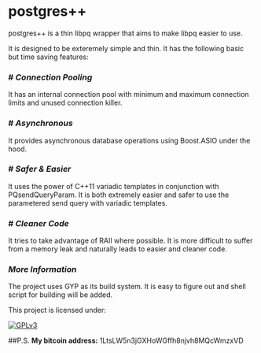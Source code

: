 postgres++
==========

postgres++ is a thin libpq wrapper that aims to make libpq easier to use.

It is designed to be exteremely simple and thin. It has the following basic but time saving features:

### # _Connection Pooling_
It has an internal connection pool with minimum and maximum connection limits and unused connection killer.

### # _Asynchronous_
It provides asynchronous database operations using Boost.ASIO under the hood.

### # _Safer & Easier_
It uses the power of C++11 variadic templates in conjunction with PQsendQueryParam. It is both extremely easier and safer to use the parametered send query with variadic templates.

### # _Cleaner Code_
It tries to take advantage of RAII where possible. It is more difficult to suffer from a memory leak and naturally leads to easier and cleaner code.

### _More Information_
The project uses GYP as its build system. It is easy to figure out and shell script for building will be added.

This project is licensed under:

[![GPLv3](https://raw.githubusercontent.com/metherealone/qrive/misc/gplv3-127x51.png)](http://www.gnu.org/licenses/gpl-3.0.html)

##P.S.
**My bitcoin address:** 1LtsLW5n3jGXHoWGffh8njvh8MQcWmzxVD
